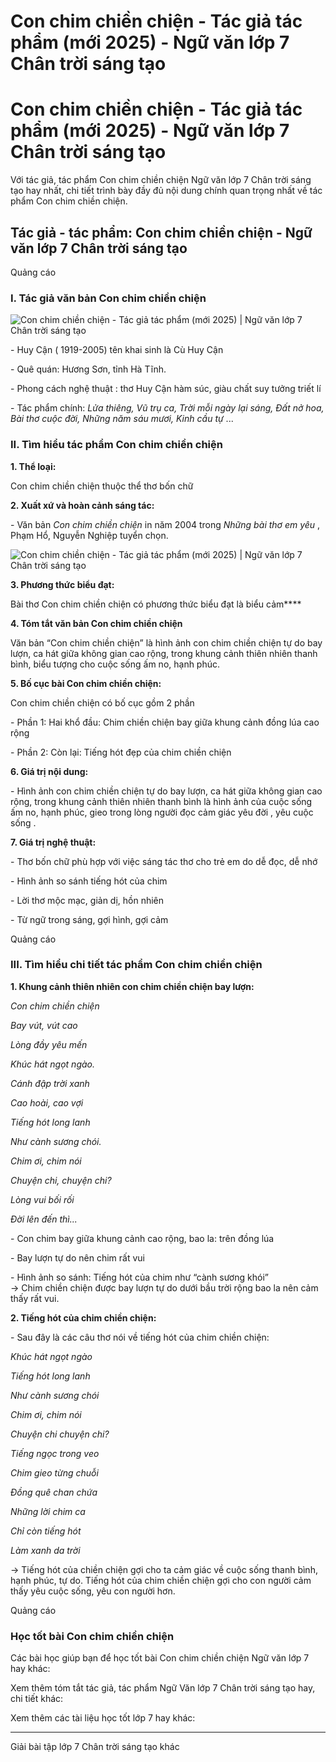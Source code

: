 # Con chim chiền chiện - Tác giả tác phẩm (mới 2025) - Ngữ văn lớp 7 Chân trời sáng tạo

# Con chim chiền chiện - Tác giả tác phẩm (mới 2025) - Ngữ văn lớp 7 Chân trời sáng tạo

Với tác giả, tác phẩm Con chim chiền chiện Ngữ văn lớp 7 Chân trời sáng tạo hay nhất, chi tiết trình bày đầy đủ nội dung chính quan trọng nhất về tác phẩm Con chim chiền chiện.

## Tác giả - tác phẩm: Con chim chiền chiện - Ngữ văn lớp 7 Chân trời sáng tạo

Quảng cáo

### **I. Tác giả văn bản Con chim chiền chiện**

![Con chim chiền chiện - Tác giả tác phẩm \(mới 2025\) | Ngữ văn lớp 7 Chân trời sáng tạo](https://vietjack.com/soan-van-lop-7-ct/images/tac-gia-tac-pham-con-chim-chien-chien.PNG)

\- Huy Cận ( 1919-2005) tên khai sinh là Cù Huy Cận

\- Quê quán: Hương Sơn, tỉnh Hà Tĩnh.

\- Phong cách nghệ thuật : thơ Huy Cận hàm súc, giàu chất suy tưởng triết lí

\- Tác phẩm chính: _Lửa thiêng, Vũ trụ ca, Trời mỗi ngày lại sáng, Đất nở hoa, Bài thơ cuộc đời, Những năm sáu mươi, Kinh cầu tự_ ...

### **II. Tìm hiểu tác phẩm Con chim chiền chiện**

**1\. Thể loại:**

Con chim chiền chiện thuộc thể thơ bốn chữ

**2\. Xuất xứ và hoàn cảnh sáng tác:**

\- Văn bản _Con chim chiền chiện_ in năm 2004 trong _Những bài thơ em yêu_ , Phạm Hổ, Nguyễn Nghiệp tuyển chọn.

![Con chim chiền chiện - Tác giả tác phẩm \(mới 2025\) | Ngữ văn lớp 7 Chân trời sáng tạo](https://vietjack.com/soan-van-lop-7-ct/images/tac-gia-tac-pham-con-chim-chien-chien-1.PNG)

**3\. Phương thức biểu đạt:**

Bài thơ Con chim chiền chiện có phương thức biểu đạt là biểu cảm****

**4\. Tóm tắt văn bản Con chim chiền chiện**

Văn bản “Con chim chiền chiện” là hình ảnh con chim chiền chiện tự do bay lượn, ca hát giữa không gian cao rộng, trong khung cảnh thiên nhiên thanh bình, biểu tượng cho cuộc sống ấm no, hạnh phúc.

**5\. Bố cục bài Con chim chiền chiện:**

Con chim chiền chiện có bố cục gồm 2 phần

\- Phần 1: Hai khổ đầu: Chim chiền chiện bay giữa khung cảnh đồng lúa cao rộng

\- Phần 2: Còn lại: Tiếng hót đẹp của chim chiền chiện

**6\. Giá trị nội dung:**

\- Hình ảnh con chim chiền chiện tự do bay lượn, ca hát giữa không gian cao rộng, trong khung cảnh thiên nhiên thanh bình là hình ảnh của cuộc sống ấm no, hạnh phúc, gieo trong lòng người đọc cảm giác yêu đời , yêu cuộc sống .

**7\. Giá trị nghệ thuật:**

\- Thơ bốn chữ phù hợp với việc sáng tác thơ cho trẻ em do dễ đọc, dễ nhớ 

\- Hình ảnh so sánh tiếng hót của chim

\- Lời thơ mộc mạc, giản dị, hồn nhiên

\- Từ ngữ trong sáng, gợi hình, gợi cảm 

Quảng cáo

### **III. Tìm hiểu chi tiết tác phẩm Con chim chiền chiện**

**1\. Khung cảnh thiên nhiên con chim chiền chiện bay lượn:**

_Con chim chiền chiện_

_Bay vút, vút cao_

_Lòng đầy yêu mến_

_Khúc hát ngọt ngào._

  


_Cánh đập trời xanh_

_Cao hoài, cao vợi_

_Tiếng hót long lanh_

_Như cành sương chói._

  


_Chim ơi, chim nói_

_Chuyện chi, chuyện chi?_

_Lòng vui bối rối_

_Đời lên đến thì..._

  
\- Con chim bay giữa khung cảnh cao rộng, bao la: trên đồng lúa

\- Bay lượn tự do nên chim rất vui

\- Hình ảnh so sánh: Tiếng hót của chim như “cành sương khói”  
→ Chim chiền chiện được bay lượn tự do dưới bầu trời rộng bao la nên cảm thấy rất vui.

**2\. Tiếng hót của chim chiền chiện:**

\- Sau đây là các câu thơ nói về tiếng hót của chim chiền chiện:

_Khúc hát ngọt ngào_

_Tiếng hót long lanh_

_Như cành sương chói_

_Chim ơi, chim nói_

_Chuyện chi chuyện chi?_

  


_Tiếng ngọc trong veo_

_Chim gieo từng chuỗi_

  


_Đồng quê chan chứa_

_Những lời chim ca_

  


_Chỉ còn tiếng hót_

_Làm xanh da trời_

→ Tiếng hót của chiền chiện gợi cho ta cảm giác về cuộc sống thanh bình, hạnh phúc, tự do. Tiếng hót của chim chiền chiện gợi cho con người cảm thấy yêu cuộc sống, yêu con người hơn.

Quảng cáo

### **Học tốt bài Con chim chiền chiện**

Các bài học giúp bạn để học tốt bài Con chim chiền chiện Ngữ văn lớp 7 hay khác:

Xem thêm tóm tắt tác giả, tác phẩm Ngữ Văn lớp 7 Chân trời sáng tạo hay, chi tiết khác:

Xem thêm các tài liệu học tốt lớp 7 hay khác:

* * *

Giải bài tập lớp 7 Chân trời sáng tạo khác
